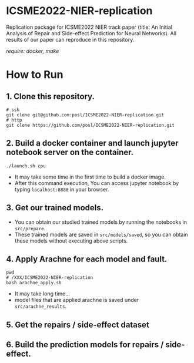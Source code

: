 # ICSME2022-NIER-replication
Replication package for ICSME2022 NIER track paper (title: An Initial Analysis of Repair and Side-effect Prediction for Neural Networks).
All results of our paper can reproduce in this repository.

*require: docker, make*
# How to Run
## 1. Clone this repository.
```shell
# ssh
git clone git@github.com:posl/ICSME2022-NIER-replication.git
# http
git clone https://github.com/posl/ICSME2022-NIER-replication.git
```

## 2. Build a docker container and launch jupyter notebook server on the container.
```shell
./launch.sh cpu
```
- It may take some time in the first time to build a docker image.
- After this command execution, You can access jupyter notebook by typing `localhost:8888` in your browser.

## 3. Get our trained models.
- You can obtain our studied trained models by running the notebooks in `src/prepare`.
- These trained models are saved in `src/models/saved`, so you can obtain these models without executing above scripts.

## 4. Apply Arachne for each model and fault.
```shell
pwd
# /XXX/ICSME2022-NIER-replication
bash arachne_apply.sh
```
- It may take long time...
- model files that are applied arachne is saved under `src/arachne_results`.

## 5. Get the repairs / side-effect dataset


## 6. Build the prediction models for repairs / side-effect.
